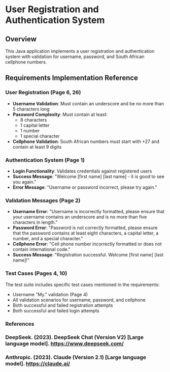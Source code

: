 # User Registration and Authentication System

## Overview
This Java application implements a user registration and authentication system with validation for username, password, and South African cellphone numbers.

## Requirements Implementation Reference

### User Registration (Page 6, 26)
- **Username Validation**: Must contain an underscore and be no more than 5 characters long
- **Password Complexity**: Must contain at least:
  - 8 characters
  - 1 capital letter
  - 1 number
  - 1 special character
- **Cellphone Validation**: South African numbers must start with +27 and contain at least 9 digits

### Authentication System (Page 1)
- **Login Functionality**: Validates credentials against registered users
- **Success Message**: "Welcome [first name] [last name] - it is good to see you again."
- **Error Message**: "Username or password incorrect, please try again."

### Validation Messages (Page 2)
- **Username Error**: "Username is incorrectly formatted, please ensure that your username contains an underscore and is no more than five characters in length."
- **Password Error**: "Password is not correctly formatted, please ensure that the password contains at least eight characters, a capital letter, a number, and a special character."
- **Cellphone Error**: "Cell phone number incorrectly formatted or does not contain international code."
- **Success Message**: "Registration successful. Welcome [first name] [last name]!"

### Test Cases (Pages 4, 10)
The test suite includes specific test cases mentioned in the requirements:
- Username "My." validation (Page 4)
- All validation scenarios for username, password, and cellphone
- Both successful and failed registration attempts
- Both successful and failed login attempts


### References

### DeepSeek. (2023). DeepSeek Chat (Version V2) [Large language model]. https://www.deepseek.com/

### Anthropic. (2023). Claude (Version 2.1) [Large language model]. https://claude.ai/
